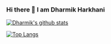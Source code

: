 ### Hi there 👋 I am Dharmik Harkhani





[![Dharmik's github stats](https://github-readme-stats.vercel.app/api?username=harkhanid)](https://github.com/anuraghazra/github-readme-stats)

[![Top Langs](https://github-readme-stats.vercel.app/api/top-langs/?username=harkhanid)](https://github.com/anuraghazra/github-readme-stats)

<!--
**harkhanid/harkhanid** is a ✨ _special_ ✨ repository because its `README.md` (this file) appears on your GitHub profile.

Here are some ideas to get you started:

- 🔭 I’m currently working on ...
- 🌱 I’m currently learning ...
- 👯 I’m looking to collaborate on ...
- 🤔 I’m looking for help with ...
- 💬 Ask me about ...
- 📫 How to reach me: ...
- 😄 Pronouns: ...
- ⚡ Fun fact: ...
-->
